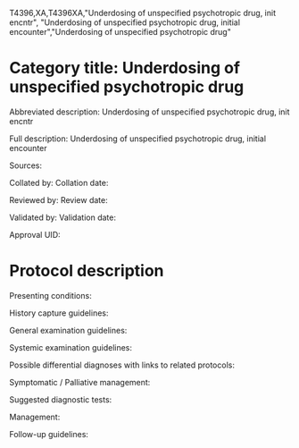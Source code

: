 T4396,XA,T4396XA,"Underdosing of unspecified psychotropic drug, init encntr", "Underdosing of unspecified psychotropic drug, initial encounter","Underdosing of unspecified psychotropic drug"
# Category title: Underdosing of unspecified psychotropic drug

Abbreviated description: Underdosing of unspecified psychotropic drug, init encntr

Full description: Underdosing of unspecified psychotropic drug, initial encounter

Sources:

Collated by:
Collation date:

Reviewed by:
Review date:

Validated by:
Validation date:

Approval UID:

# Protocol description

Presenting conditions:

History capture guidelines:

General examination guidelines:

Systemic examination guidelines:

Possible differential diagnoses with links to related protocols:

Symptomatic / Palliative management:

Suggested diagnostic tests:

Management:

Follow-up guidelines:
